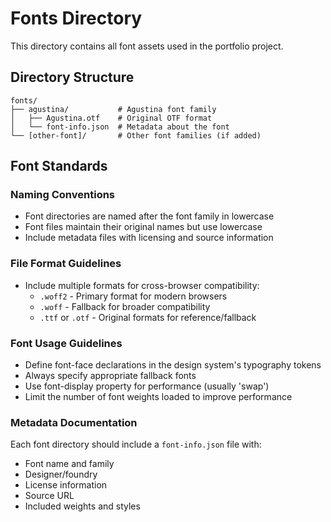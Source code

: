 # Fonts Directory

This directory contains all font assets used in the portfolio project.

## Directory Structure

```
fonts/
├── agustina/           # Agustina font family
│   ├── Agustina.otf    # Original OTF format
│   └── font-info.json  # Metadata about the font
└── [other-font]/       # Other font families (if added)
```

## Font Standards

### Naming Conventions
- Font directories are named after the font family in lowercase
- Font files maintain their original names but use lowercase
- Include metadata files with licensing and source information

### File Format Guidelines
- Include multiple formats for cross-browser compatibility:
  - `.woff2` - Primary format for modern browsers
  - `.woff` - Fallback for broader compatibility
  - `.ttf` or `.otf` - Original formats for reference/fallback

### Font Usage Guidelines
- Define font-face declarations in the design system's typography tokens
- Always specify appropriate fallback fonts
- Use font-display property for performance (usually 'swap')
- Limit the number of font weights loaded to improve performance

### Metadata Documentation
Each font directory should include a `font-info.json` file with:
- Font name and family
- Designer/foundry
- License information
- Source URL
- Included weights and styles
